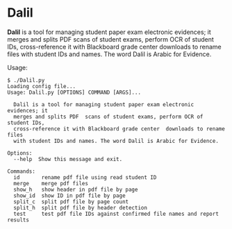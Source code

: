 # Dalil
**Dalil** is a tool for managing student paper exam electronic evidences; it merges and splits PDF scans of student exams, perform OCR of student IDs, cross-reference it with Blackboard grade center downloads to rename files with student IDs and names. The word Dalil is Arabic for Evidence.

Usage:

```shell
$ ./Dalil.py 
Loading config file...
Usage: Dalil.py [OPTIONS] COMMAND [ARGS]...

  Dalil is a tool for managing student paper exam electronic evidences; it
  merges and splits PDF  scans of student exams, perform OCR of student IDs,
  cross-reference it with Blackboard grade center  downloads to rename files
  with student IDs and names. The word Dalil is Arabic for Evidence.

Options:
  --help  Show this message and exit.

Commands:
  id       rename pdf file using read student ID
  merge    merge pdf files
  show_h   show header in pdf file by page
  show_id  show ID in pdf file by page
  split_c  split pdf file by page count
  split_h  split pdf file by header detection
  test     test pdf file IDs against confirmed file names and report results
  ```